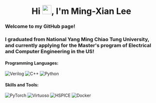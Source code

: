 <h1 align="center">Hi <img src="https://raw.githubusercontent.com/iampavangandhi/iampavangandhi/master/gifs/Hi.gif" width="30px">, I'm Ming-Xian Lee</h1>

### Welcome to my GitHub page!
### I graduated from National Yang Ming Chiao Tung University, and currently applying for the Master's program of Electrical and Computer Engineering in the US!

#### Programming Languages:

![Verilog](https://img.shields.io/badge/-Verilog-000000?style=flat&logo=verilog)
![C++](https://img.shields.io/badge/-C++-000000?style=flat&logo=c%2B%2B)
![Python](https://img.shields.io/badge/-Python-000000?style=flat&logo=python)

#### Skills and Tools:

![PyTorch](https://img.shields.io/badge/-PyTorch-000000?style=flat&logo=pytorch)
![Virtuoso](https://img.shields.io/badge/-Virtuoso-000000?style=flat&logo=virtuoso)
![HSPICE](https://img.shields.io/badge/-HSPICE-000000?style=flat&logo=hspice)
![Docker](https://img.shields.io/badge/-Docker-black?style=flat-square&logo=docker)


<!--
**PaulLeeECE/PaulLeeECE** is a ✨ _special_ ✨ repository because its `README.md` (this file) appears on your GitHub profile.

Here are some ideas to get you started:

- 🔭 I’m currently working on ...
- 🌱 I’m currently learning ...
- 👯 I’m looking to collaborate on ...
- 🤔 I’m looking for help with ...
- 💬 Ask me about ...
- 📫 How to reach me: ...
- 😄 Pronouns: ...
- ⚡ Fun fact: ...
-->
